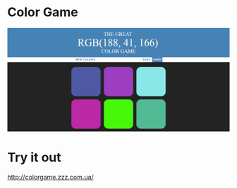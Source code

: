 # Color Game
![screenshot of the game](./doc/1screen.png)
# Try it out 
http://colorgame.zzz.com.ua/